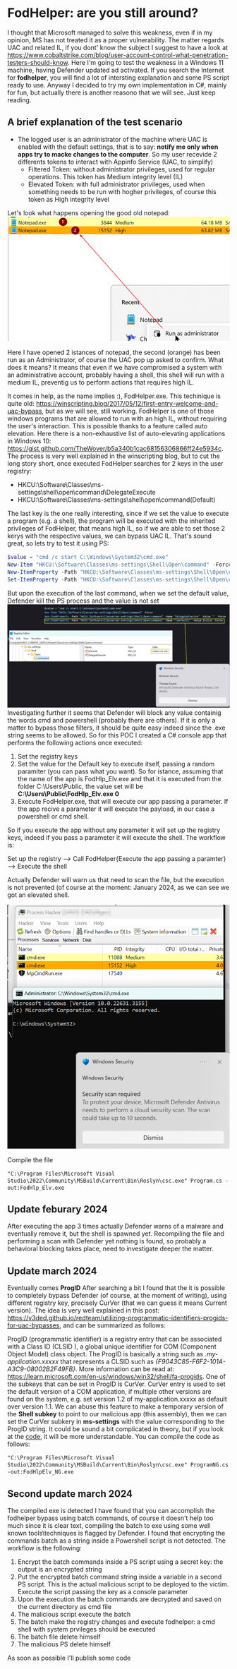# FodHelper: are you still around?

I thought that Microsoft managed to solve this weakness, even if in my opinion, MS has not treated it as a proper vulnerability.
The matter regards UAC and related IL, if you dont' know the subject I suggest to have a look at https://www.cobaltstrike.com/blog/user-account-control-what-penetration-testers-should-know.
Here I'm going to test the weakness in a Windows 11 machine, having Defender updated ad activated. If you search the Internet for <b>fodhelper</b>, you will find a lot of intersting explanation and some PS script ready to use. Anyway I decided to try my own implementation in C#, mainly for fun, but actually there is another reasono that we will see. Just keep reading.

## A brief explanation of the test scenario
- The logged user is an administrator of the machine where UAC is enabled with the default settings, that is to say: <b>notify me only when apps try to macke changes to the computer</b>. So my user recevide 2 differents tokens to interact with Appinfo Service (UAC, to simplify)
    - Filtered Token: without administrator privileges, used for regular operations. This token has Medium integrity level (IL)
    - Elevated Token: with full administrator privileges, used when something needs to be run with hogher privileges, of course this token as High integrity level

Let's look what happens opening the good old notepad:
![Eh....già](npad.png)

Here I have opened 2 istances of notepad, the second (orange) has been run as an Administrator, of course the UAC pop up asked to confirm. What does it means? It means that even if we have compromised a system with an administrative account, probably having a shell, this shell will run with a medium IL, preventig us to perform actions that requires high IL.

It comes in help, as the name implies :), FodHelper.exe. This techinique is quite old: https://winscripting.blog/2017/05/12/first-entry-welcome-and-uac-bypass, but as we will see, still working.
FodHelper is one of those windows programs that are allowed to run with an high IL, without requiring the user's interaction. This is possible thanks to a feature called auto elevation. Here there is a non-exhaustive list of auto-elevating applications in Windows 10: https://gist.github.com/TheWover/b5a340b1cac68156306866ff24e5934c.
The process is very well explained in the winscripting blog, but to cut the long story short, once executed FodHelper searches for 2 keys in the user registry:
- HKCU:\Software\Classes\ms-settings\shell\open\command\DelegateExecute
- HKCU:\Software\Classes\ms-settings\shell\open\command\(Default)

The last key is the one really interesting, since if we set the value to execute a program (e.g. a shell), the program will be executed with the inherited privileges of FodHelper, that means high IL, so if we are able to set those 2 kerys with the respective values, we can bypass UAC IL.
That's sound great, so lets try to test it using PS:
```powershell
$value = "cmd /c start C:\Windows\System32\cmd.exe"
New-Item "HKCU:\Software\Classes\ms-settings\Shell\Open\command" -Force
New-ItemProperty -Path "HKCU:\Software\Classes\ms-settings\Shell\Open\command" -Name "DelegateExecute" -Value "" -Force
Set-ItemProperty -Path "HKCU:\Software\Classes\ms-settings\Shell\Open\command" -Name "(default)" -Value $value -Force
```
But upon the execution of the last command, when we set the default value, Defender kill the PS process and the value is not set
![Eh....già](ps.png)
Investigating further it seems that Defender will block any value containig the words cmd and powershell (probably there are others). If it is only a matter to bypass those filters, 
it should be quite easy indeed since the .exe string seems to be allowed.
So for this POC I created a C# console app that performs the following actions once executed:
1. Set the registry keys
2. Set the value for the Default key to execute itself, passing a random paramiter (you can pass what you want). So for istance, assuming that the name of the app is FodHlp_Elv.exe and that it is executed from the folder C:\Users\Public, the value set will be <b>C:\Users\Public\FodHlp_Elv.exe 0</b>
3. Execute FodHelper.exe, that will execute our app passing a parameter. If the app recive a parameter it will execute the payload, in our case a powershell or cmd shell.

So if you execute the app without any parameter it will set up the registry keys, indeed if you pass a parameter it will execute the shell. The workflow is:

Set up the registry --> Call FodHelper{Execute the app passing a paramter} --> Execute the shell

Actually Defender will warn us that need to scan the file, but the execution is not prevented (of course at the moment: January 2024, as we can see we got an elevated shell.

![Eh....già](exp.png)


Compile the file

    "C:\Program Files\Microsoft Visual Studio\2022\Community\MSBuild\Current\Bin\Roslyn\csc.exe" Program.cs -out:FodHlp_Elv.exe

## Update feburary 2024
After executing the app 3 times actually Defender warns of a malware and eventually remove it, but the shell is spawned yet. Recompiling the file and performing a scan with Defender yet nothing is found, so probably
a behavioral blocking takes place, need to investigate deeper the matter.

## Update march 2024
Eventually comes <b>ProgID</b>
After searching a bit I found that the it is possible to completely bypass Defender (of course, at the moment of writing), using different registry key, precisely CurVer (that we can guess it means Current version). The idea is very well
explained in this post: https://v3ded.github.io/redteam/utilizing-programmatic-identifiers-progids-for-uac-bypasses, and can be summarized as follows:

ProgID (programmatic identifier) is a registry entry that can be associated with a Class ID (CLSID ), a global unique identifier for COM (Component Object Model) class object. The ProgID is basically a string such as <i>.my-application.xxxxx</i> that represents a CLSID such as <i>{F9043C85-F6F2-101A-A3C9-08002B2F49FB}</i>. More information can be read at: https://learn.microsoft.com/en-us/windows/win32/shell/fa-progids.
One of the subkeys that can be set in ProgID is CurVer. CurVer entry is used to set the default version of a COM application, if multiple other versions are found on the system, e.g. set version 1.2 of my-application.xxxxx as default over version 1.1.
We can abuse this feature to make a temporary version of the <b>Shell subkey</b> to point to our malicious app (this assembly), then we can set the CurVer subkery in <b>ms-settings</b> with the value corresponding to the ProgID string. It could be sound a bit complicated in theory, but if you look at the [code](programNG.cs), it will be more understandable.
You can compile the code as follows:

    "C:\Program Files\Microsoft Visual Studio\2022\Community\MSBuild\Current\Bin\Roslyn\csc.exe" ProgramNG.cs -out:FodHlpElv_NG.exe

## Second update march 2024
The compiled exe is detected
I have found that you can accomplish the fodhelper bypass using batch commands, of course it doesn't help too much since it is clear text, compiling the batch to exe using some well known tools\techniques is flagged by Defender. I found that encrypting the commands batch as a string inside a Powershell script is not detected. The workflow is the following:

1. Encrypt the batch commands inside a PS script using a secret key: the output is an encrypted string
2. Put the encrypted batch command string inside a variable in a second PS script. This is the actual malicious script to be deployed to the victim. Execute the script passing the key as a console parameter
3. Upon the execution the batch commands are decrypted and saved on the current directory as cmd file
4. The malicious script execute the batch
5. The batch make the registry changes and execute fodhelper: a cmd shell with system prvileges should be executed
6. The batch file delete himself
7. The malicious PS delete himself

As soon as possible I'll publish some code




